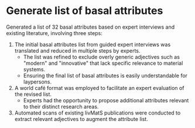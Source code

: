  # Generate list of basal attributes

 Generated a list of 32 basal attributes based on expert interviews and existing literature, involving three steps:

1. The initial basal attributes list from guided expert interviews was translated and reduced in multiple steps by experts.
    + The list was refined to exclude overly generic adjectives such as "modern" and "innovative" that lack specific relevance to material systems.
    + Ensuring the final list of basal attributes is easily understandable for laypersons.
2. A world café format was employed to facilitate an expert evaluation of the revised list.
    + Experts had the opportunity to propose additional attributes relevant to their distinct research areas.
3. Automated scans of existing livMatS publications were conducted to extract relevant adjectives to augment the attribute list.